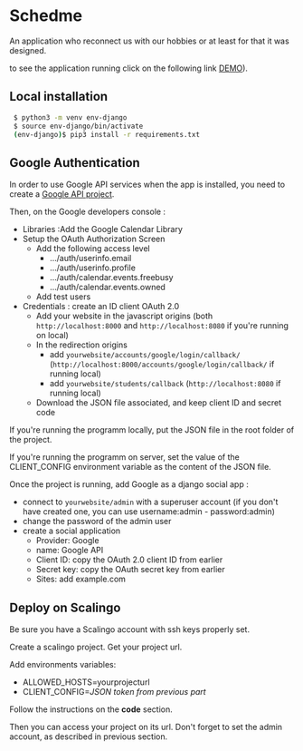 # Schedme

An application who reconnect us with our hobbies or at least for that it was designed.

to see the application running click on the following link [DEMO](https://www.youtube.com/watch?v=dQw4w9WgXcQ)).

## Local installation

```sh
 $ python3 -m venv env-django
 $ source env-django/bin/activate
 (env-django)$ pip3 install -r requirements.txt
```

## Google Authentication

In order to use Google API services when the app is installed, you need to create a [Google API project](https://console.developers.google.com/apis/dashboard?project=schedme-302307&folder=&organizationId=).

Then, on the Google developers console :

- Libraries :Add the Google Calendar Library
- Setup the OAuth Authorization Screen
  - Add the following access level
    - .../auth/userinfo.email
    - .../auth/userinfo.profile
    - .../auth/calendar.events.freebusy
    - .../auth/calendar.events.owned
  - Add test users
- Credentials : create an ID client OAuth 2.0
  - Add your website in the javascript origins (both `http://localhost:8000` and `http://localhost:8080` if you're running on local)
  - In the redirection origins
    - add `yourwebsite/accounts/google/login/callback/` (`http://localhost:8000/accounts/google/login/callback/` if running local)
    - add `yourwebsite/students/callback` (`http://localhost:8080` if running local)
  - Download the JSON file associated, and keep client ID and secret code

If you're running the programm locally, put the JSON file in the root folder of the project.

If you're running the programm on server, set the value of the CLIENT_CONFIG environment variable as the content of the JSON file.

Once the project is running, add Google as a django social app :

- connect to `yourwebsite/admin` with a superuser account (if you don't have created one, you can use username:admin - password:admin)
- change the password of the admin user
- create a social application
  - Provider: Google
  - name: Google API
  - Client ID: copy the OAuth 2.0 client ID from earlier
  - Secret key: copy the OAuth secret key from earlier
  - Sites: add example.com

## Deploy on Scalingo

Be sure you have a Scalingo account with ssh keys properly set.

Create a scalingo project. Get your project url.

Add environments variables:

- ALLOWED_HOSTS=yourprojecturl
- CLIENT_CONFIG=*JSON token from previous part*

Follow the instructions on the **code** section.

Then you can access your project on its url. Don't forget to set the admin account, as described in previous section.
